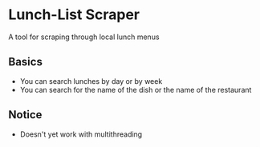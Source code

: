 # Lunch-List Scraper

A tool for scraping through local lunch menus

## Basics

- You can search lunches by day or by week
- You can search for the name of the dish or the name of the restaurant

## Notice
- Doesn't yet work with multithreading

